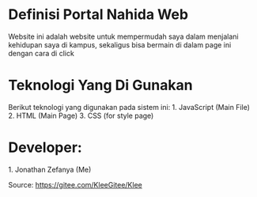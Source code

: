 <h1>Definisi Portal Nahida Web</h1>
Website ini adalah website untuk mempermudah saya dalam menjalani kehidupan saya di kampus,
sekaligus bisa bermain di dalam page ini dengan cara di click

<h1>Teknologi Yang Di Gunakan</h1>
Berikut teknologi yang digunakan pada sistem ini:
1. JavaScript (Main File)
2. HTML (Main Page)
3. CSS (for style page)

<h1>Developer: </h1>
1. Jonathan Zefanya (Me)

Source:
https://gitee.com/KleeGitee/Klee

